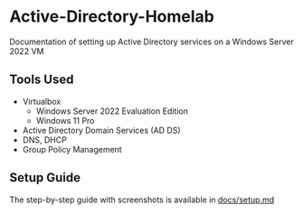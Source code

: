# Active-Directory-Homelab
Documentation of setting up Active Directory services on a Windows Server 2022 VM

## Tools Used
- Virtualbox
  - Windows Server 2022 Evaluation Edition
  - Windows 11 Pro
- Active Directory Domain Services (AD DS)
- DNS, DHCP
- Group Policy Management

## Setup Guide
The step-by-step guide with screenshots is available in [docs/setup.md](docs/setup.md) 
